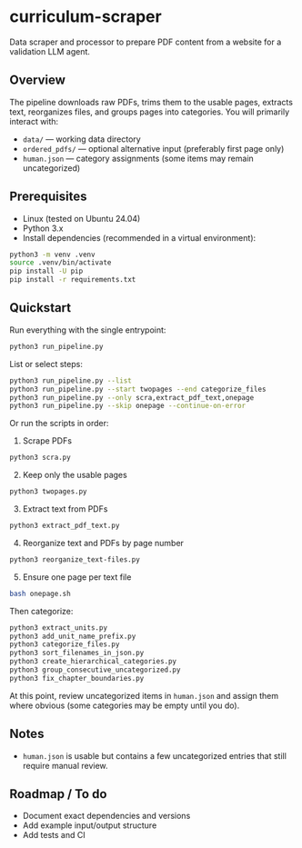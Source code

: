 # curriculum-scraper

Data scraper and processor to prepare PDF content from a website for a validation LLM agent.

## Overview

The pipeline downloads raw PDFs, trims them to the usable pages, extracts text, reorganizes files, and groups pages into categories. You will primarily interact with:
- `data/` — working data directory
- `ordered_pdfs/` — optional alternative input (preferably first page only)
- `human.json` — category assignments (some items may remain uncategorized)

## Prerequisites

- Linux (tested on Ubuntu 24.04)
- Python 3.x
- Install dependencies (recommended in a virtual environment):

```bash
python3 -m venv .venv
source .venv/bin/activate
pip install -U pip
pip install -r requirements.txt
```

## Quickstart

Run everything with the single entrypoint:
```bash
python3 run_pipeline.py
```

List or select steps:
```bash
python3 run_pipeline.py --list
python3 run_pipeline.py --start twopages --end categorize_files
python3 run_pipeline.py --only scra,extract_pdf_text,onepage
python3 run_pipeline.py --skip onepage --continue-on-error
```

Or run the scripts in order:

1) Scrape PDFs
```bash
python3 scra.py
```

2) Keep only the usable pages
```bash
python3 twopages.py
```

3) Extract text from PDFs
```bash
python3 extract_pdf_text.py
```

4) Reorganize text and PDFs by page number
```bash
python3 reorganize_text-files.py
```

5) Ensure one page per text file
```bash
bash onepage.sh
```

Then categorize:

```bash
python3 extract_units.py
python3 add_unit_name_prefix.py
python3 categorize_files.py
python3 sort_filenames_in_json.py
python3 create_hierarchical_categories.py
python3 group_consecutive_uncategorized.py
python3 fix_chapter_boundaries.py
```

At this point, review uncategorized items in `human.json` and assign them where obvious (some categories may be empty until you do).

## Notes

- `human.json` is usable but contains a few uncategorized entries that still require manual review.

## Roadmap / To do

- Document exact dependencies and versions
- Add example input/output structure
- Add tests and CI